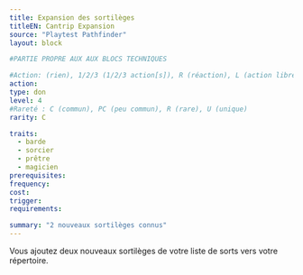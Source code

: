 ```yaml
---
title: Expansion des sortilèges
titleEN: Cantrip Expansion
source: "Playtest Pathfinder"
layout: block

#PARTIE PROPRE AUX AUX BLOCS TECHNIQUES

#Action: (rien), 1/2/3 (1/2/3 action[s]), R (réaction), L (action libre)
action: 
type: don
level: 4
#Rareté : C (commun), PC (peu commun), R (rare), U (unique)
rarity: C

traits:
  - barde
  - sorcier
  - prêtre
  - magicien
prerequisites: 
frequency: 
cost:
trigger: 
requirements: 

summary: "2 nouveaux sortilèges connus"
---
```


Vous ajoutez deux nouveaux sortilèges de votre liste de sorts vers votre répertoire.